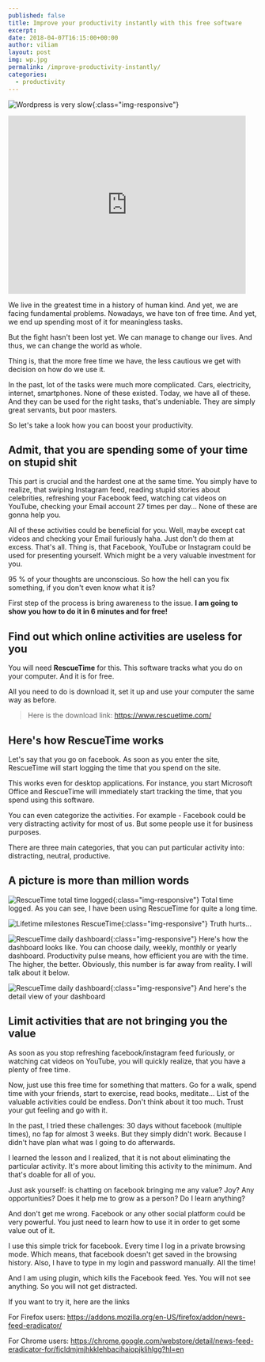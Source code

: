 ```yaml
---
published: false
title: Improve your productivity instantly with this free software
excerpt: 
date: 2018-04-07T16:15:00+00:00
author: viliam
layout: post
img: wp.jpg
permalink: /improve-productivity-instantly/
categories:
  - productivity
---
```


![Wordpress is very slow](/images/wpslow.jpg){:class="img-responsive"}

<iframe width="480" height="360" src="https://www.youtube.com/embed/2ET8hsW6xAk" frameborder="0"> </iframe>

We live in the greatest time in a history of human kind. And yet, we are facing fundamental problems. Nowadays, we have ton of free time. And yet, we end up spending most of it for meaningless tasks. 

But the fight hasn't been lost yet. We can manage to change our lives. And thus, we can change the world as whole.

Thing is, that the more free time we have, the less cautious we get with decision on how do we use it. 

In the past, lot of the tasks were much more complicated. Cars, electricity, internet, smartphones. None of these existed. Today, we have all of these. And they can be used for the right tasks, that's undeniable. They are simply great servants, but poor masters. 

So let's take a look how you can boost your productivity. 

## Admit, that you are spending some of your time on stupid shit

This part is crucial and the hardest one at the same time. You simply have to realize, that swiping Instagram feed, reading stupid stories about celebrities, refreshing your Facebook feed, watching cat videos on YouTube, checking your Email account 27 times per day... None of these are gonna help you.

All of these activities could be beneficial for you. Well, maybe except cat videos and checking your Email furiously haha. Just don't do them at excess. That's all. Thing is, that Facebook, YouTube or Instagram could be used for presenting yourself. Which might be a very valuable investment for you. 

95 % of your thoughts are unconscious. So how the hell can you fix something, if you don't even know what it is? 

First step of the process is bring awareness to the issue. **I am going to show you how to do it in 6 minutes and for free!**

## Find out which online activities are useless for you

You will need **RescueTime** for this. This software tracks what you do on your computer. And it is for free.

All you need to do is download it, set it up and use your computer the same way as before. 

> Here is the download link: https://www.rescuetime.com/

## Here's how RescueTime works

Let's say that you go on facebook. As soon as you enter the site, RescueTime will start logging the time that you spend on the site.

This works even for desktop applications. For instance, you start Microsoft Office and RescueTime will immediately start tracking the time, that you spend using this software.

You can even categorize the activities. For example - Facebook could be very distracting activity for most of us. But some people use it for business purposes. 

There are three main categories, that you can put particular activity into: distracting, neutral, productive.

## A picture is more than million words

![RescueTime total time logged](/images/rescuetime01.jpg){:class="img-responsive"}
Total time logged. As you can see, I have been using RescueTime for quite a long time.

![Lifetime milestones RescueTime](/images/rescuetime04.jpg){:class="img-responsive"}
Truth hurts...

![RescueTime daily dashboard](/images/rescuetime01.jpg){:class="img-responsive"}
Here's how the dashboard looks like. You can choose daily, weekly, monthly or yearly dashboard. Productivity pulse means, how efficient you are with the time. The higher, the better. Obviously, this number is far away from reality. I will talk about it below.

![RescueTime daily dashboard](/images/rescuetime02.jpg){:class="img-responsive"}
And here's the detail view of your dashboard

## Limit activities that are not bringing you the value

As soon as you stop refreshing facebook/instagram feed furiously, or watching cat videos on YouTube, you will quickly realize, that you have a plenty of free time.

Now, just use this free time for something that matters. Go for a walk, spend time with your friends, start to exercise, read books, meditate... List of the valuable activities could be endless. Don't think about it too much. Trust your gut feeling and go with it.

In the past, I tried these challenges: 30 days without facebook (multiple times), no fap for almost 3 weeks. But they simply didn't work. Because I didn't have plan what was I going to do afterwards.

I learned the lesson and I realized, that it is not about eliminating the particular activity. It's more about limiting this activity to the minimum. And that's doable for all of you. 

Just ask yourself: is chatting on facebook bringing me any value? Joy? Any opportunities? Does it help me to grow as a person? Do I learn anything? 

And don't get me wrong. Facebook or any other social platform could be very powerful. You just need to learn how to use it in order to get some value out of it.

I use this simple trick for facebook. Every time I log in a private browsing mode. Which means, that facebook doesn't get saved in the browsing history. Also, I have to type in my login and password manually. All the time! 

And I am using plugin, which kills the Facebook feed. Yes. You will not see anything. So you will not get distracted. 

If you want to try it, here are the links

For Firefox users: https://addons.mozilla.org/en-US/firefox/addon/news-feed-eradicator/

For Chrome users: https://chrome.google.com/webstore/detail/news-feed-eradicator-for/fjcldmjmjhkklehbacihaiopjklihlgg?hl=en


